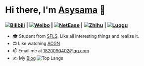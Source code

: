 # Hi there, I'm [Asysama](https://asysama.github.io) 👋
### [![](https://asset.gitblock.cn/Media?name=751E6AE9253235B3EC3C20589602BAF0.png)Bilibili](https://space.bilibili.com/513449298) **|** [![](https://weibo.com/favicon.ico)Weibo](https://weibo.com/u/7360841605) **|** [![](https://s1.music.126.net/style/favicon.ico?v20180823)NetEase](https://music.163.com/#/user/home?id=1901649037) **|** [![](https://static.zhihu.com/heifetz/favicon.ico)Zhihu](https://www.zhihu.com/people/asyopic) **|** [![](https://asset.gitblock.cn/Media?name=DA08BE603440E4943EF7E182AB606F32.png)Luogu](https://www.luogu.com.cn/user/349498)
- 🎓 Student from [SFLS](https://www.sfls.net.cn). Like all interesting things and realize it.
- 📺 Like watching [ACGN](https://zh.moegirl.org.cn/Mainpage)
- 📫 Email me at [1820090402@qq.com](mailto:1820090402@qq.com)
- ✍️ My [Blog](https://asysama.github.io)
![Top Langs](https://github-readme-stats.vercel.app/api/top-langs/?username=Asysama&layout=compact&langs_count=6)
